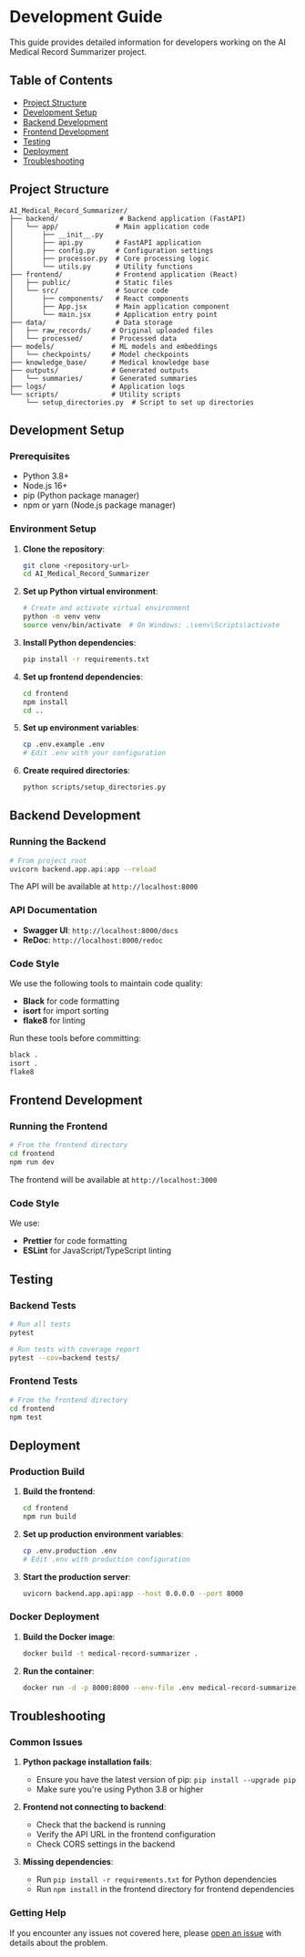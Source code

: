 # Development Guide

This guide provides detailed information for developers working on the AI Medical Record Summarizer project.

## Table of Contents

- [Project Structure](#project-structure)
- [Development Setup](#development-setup)
- [Backend Development](#backend-development)
- [Frontend Development](#frontend-development)
- [Testing](#testing)
- [Deployment](#deployment)
- [Troubleshooting](#troubleshooting)

## Project Structure

```
AI_Medical_Record_Summarizer/
├── backend/               # Backend application (FastAPI)
│   └── app/              # Main application code
│       ├── __init__.py
│       ├── api.py        # FastAPI application
│       ├── config.py     # Configuration settings
│       ├── processor.py  # Core processing logic
│       └── utils.py      # Utility functions
├── frontend/             # Frontend application (React)
│   ├── public/           # Static files
│   └── src/              # Source code
│       ├── components/   # React components
│       ├── App.jsx       # Main application component
│       └── main.jsx      # Application entry point
├── data/                 # Data storage
│   ├── raw_records/     # Original uploaded files
│   └── processed/       # Processed data
├── models/              # ML models and embeddings
│   └── checkpoints/     # Model checkpoints
├── knowledge_base/      # Medical knowledge base
├── outputs/             # Generated outputs
│   └── summaries/       # Generated summaries
├── logs/                # Application logs
└── scripts/             # Utility scripts
    └── setup_directories.py  # Script to set up directories
```

## Development Setup

### Prerequisites

- Python 3.8+
- Node.js 16+
- pip (Python package manager)
- npm or yarn (Node.js package manager)

### Environment Setup

1. **Clone the repository**:
   ```bash
   git clone <repository-url>
   cd AI_Medical_Record_Summarizer
   ```

2. **Set up Python virtual environment**:
   ```bash
   # Create and activate virtual environment
   python -m venv venv
   source venv/bin/activate  # On Windows: .\venv\Scripts\activate
   ```

3. **Install Python dependencies**:
   ```bash
   pip install -r requirements.txt
   ```

4. **Set up frontend dependencies**:
   ```bash
   cd frontend
   npm install
   cd ..
   ```

5. **Set up environment variables**:
   ```bash
   cp .env.example .env
   # Edit .env with your configuration
   ```

6. **Create required directories**:
   ```bash
   python scripts/setup_directories.py
   ```

## Backend Development

### Running the Backend

```bash
# From project root
uvicorn backend.app.api:app --reload
```

The API will be available at `http://localhost:8000`

### API Documentation

- **Swagger UI**: `http://localhost:8000/docs`
- **ReDoc**: `http://localhost:8000/redoc`

### Code Style

We use the following tools to maintain code quality:

- **Black** for code formatting
- **isort** for import sorting
- **flake8** for linting

Run these tools before committing:

```bash
black .
isort .
flake8
```

## Frontend Development

### Running the Frontend

```bash
# From the frontend directory
cd frontend
npm run dev
```

The frontend will be available at `http://localhost:3000`

### Code Style

We use:
- **Prettier** for code formatting
- **ESLint** for JavaScript/TypeScript linting

## Testing

### Backend Tests

```bash
# Run all tests
pytest

# Run tests with coverage report
pytest --cov=backend tests/
```

### Frontend Tests

```bash
# From the frontend directory
cd frontend
npm test
```

## Deployment

### Production Build

1. **Build the frontend**:
   ```bash
   cd frontend
   npm run build
   ```

2. **Set up production environment variables**:
   ```bash
   cp .env.production .env
   # Edit .env with production configuration
   ```

3. **Start the production server**:
   ```bash
   uvicorn backend.app.api:app --host 0.0.0.0 --port 8000
   ```

### Docker Deployment

1. **Build the Docker image**:
   ```bash
   docker build -t medical-record-summarizer .
   ```

2. **Run the container**:
   ```bash
   docker run -d -p 8000:8000 --env-file .env medical-record-summarizer
   ```

## Troubleshooting

### Common Issues

1. **Python package installation fails**:
   - Ensure you have the latest version of pip: `pip install --upgrade pip`
   - Make sure you're using Python 3.8 or higher

2. **Frontend not connecting to backend**:
   - Check that the backend is running
   - Verify the API URL in the frontend configuration
   - Check CORS settings in the backend

3. **Missing dependencies**:
   - Run `pip install -r requirements.txt` for Python dependencies
   - Run `npm install` in the frontend directory for frontend dependencies

### Getting Help

If you encounter any issues not covered here, please [open an issue](https://github.com/your-username/AI_Medical_Record_Summarizer/issues) with details about the problem.
